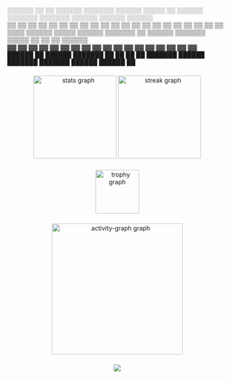  ░░░░░░ ░░    ░░ ░░░░░░  ░░░░░░░ ░░░░░░   ░░░░░  ░░      ░░░░░░  ░░░░░░░ ░░░░░░░  ░░░░░░  ░░░░░░  ░░░░░░  
▒▒       ▒▒  ▒▒  ▒▒   ▒▒ ▒▒      ▒▒   ▒▒ ▒▒   ▒▒ ▒▒      ▒▒   ▒▒ ▒▒      ▒▒      ▒▒      ▒▒    ▒▒ ▒▒   ▒▒ 
▒▒        ▒▒▒▒   ▒▒▒▒▒▒  ▒▒▒▒▒   ▒▒▒▒▒▒  ▒▒▒▒▒▒▒ ▒▒      ▒▒▒▒▒▒  ▒▒▒▒▒▒▒ ▒▒▒▒▒   ▒▒      ▒▒    ▒▒ ▒▒▒▒▒▒  
▓▓         ▓▓    ▓▓   ▓▓ ▓▓      ▓▓   ▓▓ ▓▓   ▓▓ ▓▓      ▓▓   ▓▓      ▓▓ ▓▓      ▓▓      ▓▓    ▓▓ ▓▓      
 ██████    ██    ██████  ███████ ██   ██ ██   ██ ███████ ██████  ███████ ███████  ██████  ██████  ██      

###

<div align="center">
  <img src="https://github-readme-stats.vercel.app/api?username=CyberAlbSecOP&hide_title=false&hide_rank=true&show_icons=true&include_all_commits=true&count_private=true&disable_animations=false&theme=monokai&locale=en&hide_border=false&order=1" height="190" alt="stats graph"  />
  <img src="https://streak-stats.demolab.com?user=CyberAlbSecOP&locale=en&mode=daily&theme=monokai&hide_border=false&border_radius=5&order=3" height="190" alt="streak graph"  />
</div>

###

<div align="center">
  <img src="https://github-profile-trophy.vercel.app?username=CyberAlbSecOP&theme=monokai&column=-1&row=1&margin-w=8&margin-h=8&no-bg=false&no-frame=false&order=4" height="100" alt="trophy graph"  />
</div>

###

<div align="center">
  <img src="https://github-readme-activity-graph.vercel.app/graph?username=CyberAlbSecOP&radius=16&theme=monokai&area=true&order=5" height="300" alt="activity-graph graph"  />
</div>

###

<div align="center">
  <img src="https://profile-counter.glitch.me/CyberAlbSecOP/count.svg?"  />
</div>

###
